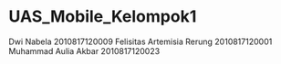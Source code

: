 # UAS_Mobile_Kelompok1

Dwi Nabela                      2010817120009
Felisitas Artemisia Rerung      2010817120001
Muhammad Aulia Akbar            2010817120023
